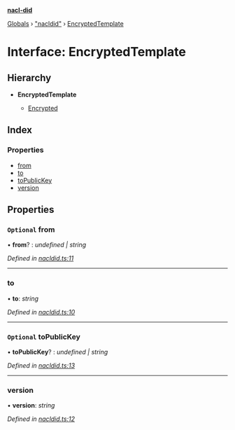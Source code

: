 **[nacl-did](../README.md)**

[Globals](../globals.md) › ["nacldid"](../modules/_nacldid_.md) › [EncryptedTemplate](_nacldid_.encryptedtemplate.md)

# Interface: EncryptedTemplate

## Hierarchy

* **EncryptedTemplate**

  * [Encrypted](_nacldid_.encrypted.md)

## Index

### Properties

* [from](_nacldid_.encryptedtemplate.md#optional-from)
* [to](_nacldid_.encryptedtemplate.md#to)
* [toPublicKey](_nacldid_.encryptedtemplate.md#optional-topublickey)
* [version](_nacldid_.encryptedtemplate.md#version)

## Properties

### `Optional` from

• **from**? : *undefined | string*

*Defined in [nacldid.ts:11](https://github.com/uport-project/nacl-did/blob/ce82fa9/src/nacldid.ts#L11)*

___

###  to

• **to**: *string*

*Defined in [nacldid.ts:10](https://github.com/uport-project/nacl-did/blob/ce82fa9/src/nacldid.ts#L10)*

___

### `Optional` toPublicKey

• **toPublicKey**? : *undefined | string*

*Defined in [nacldid.ts:13](https://github.com/uport-project/nacl-did/blob/ce82fa9/src/nacldid.ts#L13)*

___

###  version

• **version**: *string*

*Defined in [nacldid.ts:12](https://github.com/uport-project/nacl-did/blob/ce82fa9/src/nacldid.ts#L12)*